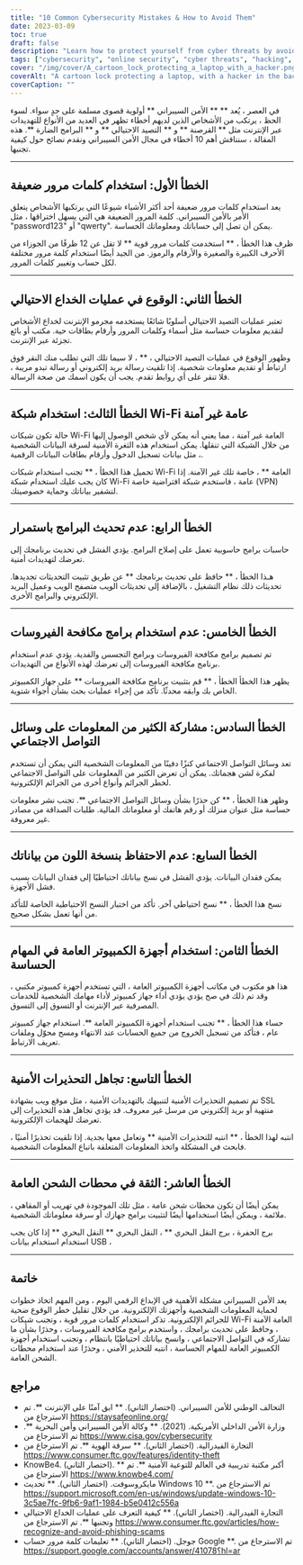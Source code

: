 ```yaml
---
title: "10 Common Cybersecurity Mistakes & How to Avoid Them"
date: 2023-03-09
toc: true
draft: false
description: "Learn how to protect yourself from cyber threats by avoiding these 10 common cybersecurity mistakes."
tags: ["cybersecurity", "online security", "cyber threats", "hacking", "phishing", "malware", "passwords", "public Wi-Fi", "antivirus", "social media", "data backup", "security warnings", "public charging stations", "computer security", "cybercrime prevention", "identity theft", "digital privacy", "network security", "software updates", "online safety"]
cover: "/img/cover/A_cartoon_lock_protecting_a_laptop_with_a_hacker.png"
coverAlt: "A cartoon lock protecting a laptop, with a hacker in the background."
coverCaption: ""
---
```


  في العصر ، يُعد ** ** الأمن السيبراني ** أولوية قصوى مسلمة على حدٍ سواء. لسوء الحظ ، يرتكب من الأشخاص الذين لديهم أخطاء تظهر في العديد من الأنواع للتهديدات عبر الإنترنت مثل ** القرصنة ** و ** التصيد الاحتيالي ** و ** البرامج الضارة **. هذه المقالة ، سنناقش أهم 10 أخطاء في مجال الأمن السيبراني ونقدم نصائح حول كيفية تجنبها.  ____  ## الخطأ الأول: استخدام كلمات مرور ضعيفة  يعد استخدام كلمات مرور ضعيفة أحد أكثر الأشياء شيوعًا التي يرتكبها الأشخاص يتعلق الأمر بالأمن السيبراني. كلمة المرور الضعيفة هي التي يسهل اختراقها ، مثل "password123" أو "qwerty". يمكن أن تصل إلى حساباتك ومعلوماتك الحساسة.  ظرف هذا الخطأ ، ** استخدمت كلمات مرور قوية ** لا تقل عن 12 ظرفًا من الجوزاء من الأحرف الكبيرة والصغيرة والأرقام والرموز. من الجيد أيضًا استخدام كلمة مرور مختلفة لكل حساب وتغيير كلمات المرور.  ____   ## الخطأ الثاني: الوقوع في عمليات الخداع الاحتيالي  تعتبر عمليات التصيد الاحتيالي أسلوبًا شائعًا يستخدمه مجرمو الإنترنت لخداع الأشخاص لتقديم معلومات حساسة مثل أسماء وكلمات المرور وأرقام بطاقات حية. مكتب أو بائع تجزئة عبر الإنترنت.  وظهور الوقوع في عمليات التصيد الاحتيالي ، ** ، لا سيما تلك التي تطلب منك النقر فوق ارتباط أو تقديم معلومات شخصية. إذا تلقيت رسالة بريد إلكتروني أو رسالة تبدو مريبة ، فلا تنقر على أي روابط تقدم. يجب أن يكون اسمك من صحة الرسالة.  ____   ## الخطأ الثالث: استخدام شبكة Wi-Fi عامة غير آمنة  حالة تكون شبكات Wi-Fi العامة غير آمنة ، مما يعني أنه يمكن لأي شخص الوصول إليها من خلال الشبكة التي تنقلها. يمكن استخدام هذه الثغرة الأمنية لسرقة البيانات الشخصية ، مثل بيانات تسجيل الدخول وأرقام بطاقات البيانات الرقمية.  تحميل هذا الخطأ ، ** تجنب استخدام شبكات Wi-Fi العامة ** ، خاصة تلك غير الآمنة. إذا كان يجب عليك استخدام شبكة Wi-Fi عامة ، فاستخدم شبكة افتراضية خاصة (VPN) لتشفير بياناتك وحماية خصوصيتك.  ____   ## الخطأ الرابع: عدم تحديث البرامج باستمرار  حاسبات برامج حاسوبية تعمل على إصلاح البرامج. يؤدي الفشل في تحديث برنامجك إلى تعرضك لتهديدات أمنية.  هـذا الخطأ ، ** حافظ على تحديث برنامجك ** عن طريق تثبيت التحديثات تجديدها. تحديثات ذلك نظام التشغيل ، بالإضافة إلى تحديثات الويب متصفح الويب وعميل البريد الإلكتروني والبرامج الأخرى.  ____   ## الخطأ الخامس: عدم استخدام برامج مكافحة الفيروسات  تم تصميم برامج مكافحة الفيروسات وبرامج التجسس والفدية. يؤدي عدم استخدام برنامج مكافحة الفيروسات إلى تعرضك لهذه الأنواع من التهديدات.  يظهر هذا الخطأ الخطأ ، ** قم بتثبيت برنامج مكافحة الفيروسات ** على جهاز الكمبيوتر الخاص بك وابقه محدثًا. تأكد من إجراء عمليات بحث بشأن أجواء شتوية.  ____   ## الخطأ السادس: مشاركة الكثير من المعلومات على وسائل التواصل الاجتماعي  تعد وسائل التواصل الاجتماعي كنزًا دفينًا من المعلومات الشخصية التي يمكن أن تستخدم لفكرة لشن هجماتك. يمكن أن تعرض الكثير من المعلومات على التواصل الاجتماعي لخطر الجرائم وأنواع أخرى من الجرائم الإلكترونية.  وظهر هذا الخطأ ، ** كن حذرًا بشأن وسائل التواصل الاجتماعي **. تجنب نشر معلومات حساسة مثل عنوان منزلك أو رقم هاتفك أو معلوماتك المالية. طلبات الصداقة من مصادر غير معروفة.  ____   ## الخطأ السابع: عدم الاحتفاظ بنسخة اللون من بياناتك  يمكن فقدان البيانات. يؤدي الفشل في نسخ بياناتك احتياطيًا إلى فقدان البيانات بسبب فشل الأجهزة.  نسخ هذا الخطأ ، ** نسخ احتياطي آخر. تأكد من اختبار النسخ الاحتياطية الخاصة للتأكد من أنها تعمل بشكل صحيح.  ____   ## الخطأ الثامن: استخدام أجهزة الكمبيوتر العامة في المهام الحساسة  هذا هو مكتوب في مكاتب أجهزة الكمبيوتر العامة ، التي تستخدم أجهزة كمبيوتر مكتبي ، وقد تم ذلك في صح يؤدي يؤدي أداء جهاز كمبيوتر لأداء مهامك الشخصية للخدمات المصرفية عبر الإنترنت أو التسوق إلى التسوق.  حساء هذا الخطأ ، ** تجنب استخدام أجهزة الكمبيوتر العامة **. استخدام جهاز كمبيوتر عام ، فتأكد من تسجيل الخروج من جميع الحسابات عند الانتهاء ومسح محوّل وملفات تعريف الارتباط.   ____   ## الخطأ التاسع: تجاهل التحذيرات الأمنية  تم تصميم التحذيرات الأمنية لتنبيهك بالتهديدات الأمنية ، مثل موقع ويب بشهادة SSL منتهية أو بريد إلكتروني من مرسل غير معروف. قد يؤدي تجاهل هذه التحذيرات إلى تعرضك للهجمات الإلكترونية.  انتبه لهذا الخطأ ، ** انتبه للتحذيرات الأمنية ** وتعامل معها بجدية. إذا تلقيت تحذيرًا أمنيًا ، فابحث في المشكلة واتخذ المعلومات المتعلقة باتباع المعلومات الشخصية.   ____  ## الخطأ العاشر: الثقة في محطات الشحن العامة  يمكن أيضًا أن تكون محطات شحن عامة ، مثل تلك الموجودة في تهريب أو المقاهي ، ملائمة ، ويمكن أيضًا استخدامها أيضًا لتثبيت برامج جهازك أو سرقة معلوماتك الشخصية.  برج الحفرة ، برج النقل البحري ** ، النقل البحري ** النقل البحري ** إذا كان يجب استخدام استخدام بيانات USB ،  ____   ## خاتمة  يعد الأمن السيبراني مشكلة الأهمية في الإبداع الرقمي اليوم ، ومن المهم اتخاذ خطوات لحماية المعلومات الشخصية وأجهزتك الإلكترونية. من خلال تقليل خطر الوقوع ضحية للجرائم الإلكترونية. تذكر استخدام كلمات مرور قوية ، وتجنب شبكات Wi-Fi العامة الآمنة ، وحافظ على تحديث برامجك ، واستخدم برامج مكافحة الفيروسات ، وحذرًا بشأن ما تشاركه في التواصل الاجتماعي ، وانسخ بياناتك احتياطيًا بانتظام ، وتجنب استخدام أجهزة الكمبيوتر العامة للمهام الحساسة ، انتبه للتحذير الأمني ، وحذرًا عند استخدام محطات الشحن العامة.  ## مراجع  - التحالف الوطني للأمن السيبراني. (اختصار الثاني). ** ابق آمنًا على الإنترنت **. تم الاسترجاع من https://staysafeonline.org/ - وزارة الأمن الداخلي الأمريكية. (2021). ** وكالة الأمن السيبراني وأمن البحرية **. تم الاسترجاع من https://www.cisa.gov/cybersecurity - التجارة الفيدرالية. (اختصار الثاني). ** سرقة الهوية **. تم الاسترجاع من https://www.consumer.ftc.gov/features/identity-theft - KnowBe4. (اختصار الثاني). ** أكبر مكتبة تدريبية في العالم للتوعية الأمنية **. تم الاسترجاع من https://www.knowbe4.com/ - مايكروسوفت. (اختصار الثاني). ** تحديث Windows 10 **. تم الاسترجاع من https://support.microsoft.com/en-us/windows/update-windows-10-3c5ae7fc-9fb6-9af1-1984-b5e0412c556a - التجارة الفيدرالية. (اختصار الثاني). ** كيفية التعرف على عمليات الخداع الاحتيالي وتجنبها **. تم الاسترجاع من https://www.consumer.ftc.gov/articles/how-recognize-and-avoid-phishing-scams - جوجل. (اختصار الثاني). ** تعليمات كلمة مرور حساب Google **. تم الاسترجاع من https://support.google.com/accounts/answer/41078؟hl=ar